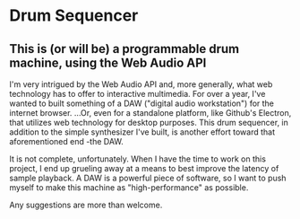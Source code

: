 Drum Sequencer
==============

This is (or will be) a programmable drum machine, using the Web Audio API
--------------------------------------------------------------------------

I'm very intrigued by the Web Audio API and, more generally, what web technology has to offer to interactive multimedia.  For over a year, I've wanted to built something of a DAW ("digital audio workstation") for the internet browser. ...Or, even for a standalone platform, like Github's Electron, that utilizes web technology for desktop purposes.  This drum sequencer, in addition to the simple synthesizer I've built, is another effort toward that aforementioned end -the DAW.

It is not complete, unfortunately. When I have the time to work on this project, I end up grueling away at a means to best improve the latency of sample playback.  A DAW is a powerful piece of software, so I want to push myself to make this machine as "high-performance" as possible.

Any suggestions are more than welcome.
